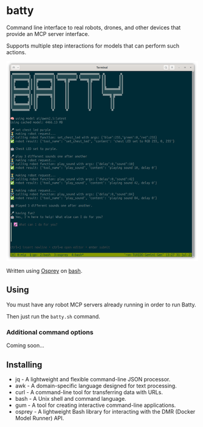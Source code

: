 # batty

Command line interface to real robots, drones, and other devices that provide an MCP server interface.

Supports multiple step interactions for models that can perform such actions.

![MCP interactive](./images/batty-example.png)

Written using [Osprey](https://github.com/k33g/osprey) on [bash](https://en.wikipedia.org/wiki/Bash_(Unix_shell)).

## Using

You must have any robot MCP servers already running in order to run Batty.

Then just run the `batty.sh` command.

### Additional command options

Coming soon...

## Installing

- jq - A lightweight and flexible command-line JSON processor.
- awk - A domain-specific language designed for text processing.
- curl - A command-line tool for transferring data with URLs.
- bash - A Unix shell and command language.
- gum - A tool for creating interactive command-line applications.
- osprey - A lightweight Bash library for interacting with the DMR (Docker Model Runner) API.
